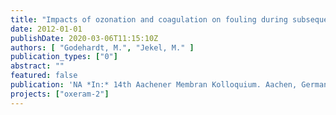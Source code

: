 ```yaml
---
title: "Impacts of ozonation and coagulation on fouling during subsequent ultrafiltration in advanced wastewater treatment"
date: 2012-01-01
publishDate: 2020-03-06T11:15:10Z
authors: [ "Godehardt, M.", "Jekel, M." ]
publication_types: ["0"]
abstract: ""
featured: false
publication: 'NA *In:* 14th Aachener Membran Kolloquium. Aachen, Germany. 7. - 8.11.2012'
projects: ["oxeram-2"]
---
```


